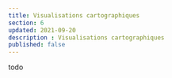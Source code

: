 ```yaml
---
title: Visualisations cartographiques
section: 6
updated: 2021-09-20
description : Visualisations cartographiques
published: false
---
```


todo 
